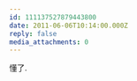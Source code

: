 ```yaml
---
id: 111137527879443800
date: 2011-06-06T10:14:00.000Z
reply: false
media_attachments: 0
---
```


懂了. ​​​​

